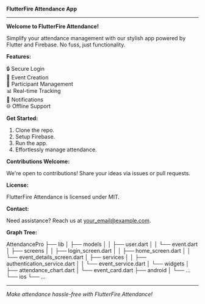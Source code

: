 **FlutterFire Attendance App**

---

**Welcome to FlutterFire Attendance!**

Simplify your attendance management with our stylish app powered by Flutter and Firebase. No fuss, just functionality.

**Features:**

🔒 Secure Login  
📅 Event Creation  
👥 Participant Management  
📊 Real-time Tracking  
🔔 Notifications  
🌐 Offline Support  

**Get Started:**

1. Clone the repo.
2. Setup Firebase.
3. Run the app.
4. Effortlessly manage attendance.

**Contributions Welcome:**

We're open to contributions! Share your ideas via issues or pull requests.

**License:**

FlutterFire Attendance is licensed under MIT.

**Contact:**

Need assistance? Reach us at [your_email@example.com](mailto:your_email@example.com).

**Graph Tree:**

 AttendancePro
    ├── lib
    │   ├── models
    │   │   ├── user.dart
    │   │   └── event.dart
    │   ├── screens
    │   │   ├── login_screen.dart
    │   │   ├── home_screen.dart
    │   │   └── event_details_screen.dart
    │   ├── services
    │   │   ├── authentication_service.dart
    │   │   └── event_service.dart
    │   └── widgets
    │       ├── attendance_chart.dart
    │       └── event_card.dart
    ├── android
    │   └── ...
    └── ios
        └── ...

---

*Make attendance hassle-free with FlutterFire Attendance!*
